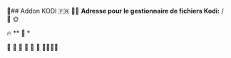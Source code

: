 🏰## Addon KODI 🇫🇷
🔗🕺 **Adresse pour le gestionnaire de fichiers Kodi:** /<br>💃
🌞 

🔥 **
🌱 *


🌳 
🌳 🍷
🌳 
🌳 
🌳 
🍾🍾🏰🥳
